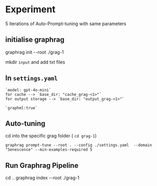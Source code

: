 # Experiment
5 iterations  of Auto-Prompt-tuning with same parameters

## initialise graphrag
graphrag init --root ./grag-1

mkdir `input` and add txt files


## In `settings.yaml`

    `model: gpt-4o-mini`
    for cache --> `base_dir: "cache_grag-<1>"`
    for output storage --> `base_dir: "output_grag-<1>"`

    `graphml:true`


## Auto-tuning

cd into the specific grag folder ( `cd grag-1`)

`graphrag prompt-tune --root . --config ./settings.yaml  --domain "Senescence" --min-examples-required 5`

## Run Graphrag Pipeline

cd ..
graphrag index --root ./grag-1